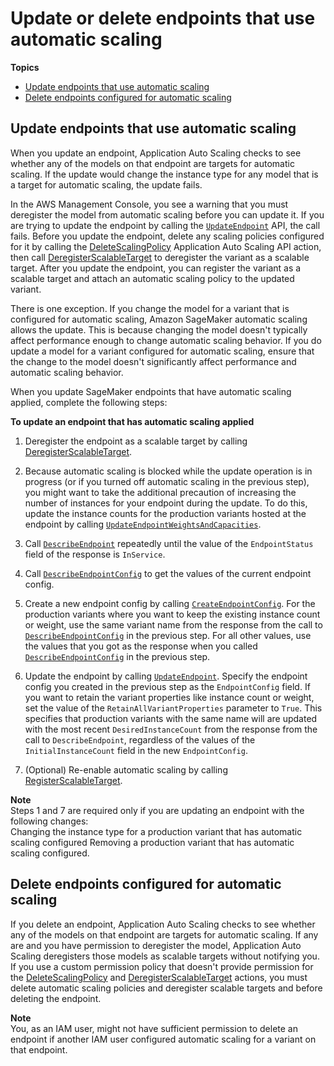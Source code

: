 # Update or delete endpoints that use automatic scaling<a name="endpoint-scaling"></a>

**Topics**
+ [Update endpoints that use automatic scaling](#endpoint-scaling-update)
+ [Delete endpoints configured for automatic scaling](#endpoint-delete-with-scaling)

## Update endpoints that use automatic scaling<a name="endpoint-scaling-update"></a>

When you update an endpoint, Application Auto Scaling checks to see whether any of the models on that endpoint are targets for automatic scaling\. If the update would change the instance type for any model that is a target for automatic scaling, the update fails\. 

In the AWS Management Console, you see a warning that you must deregister the model from automatic scaling before you can update it\. If you are trying to update the endpoint by calling the [ `UpdateEndpoint`](https://docs.aws.amazon.com/sagemaker/latest/APIReference/API_UpdateEndpoint.html) API, the call fails\. Before you update the endpoint, delete any scaling policies configured for it by calling the [DeleteScalingPolicy](https://docs.aws.amazon.com/autoscaling/application/APIReference/API_DeleteScalingPolicy.html) Application Auto Scaling API action, then call [DeregisterScalableTarget](https://docs.aws.amazon.com/autoscaling/application/APIReference/API_DeregisterScalableTarget.html) to deregister the variant as a scalable target\. After you update the endpoint, you can register the variant as a scalable target and attach an automatic scaling policy to the updated variant\.

There is one exception\. If you change the model for a variant that is configured for automatic scaling, Amazon SageMaker automatic scaling allows the update\. This is because changing the model doesn't typically affect performance enough to change automatic scaling behavior\. If you do update a model for a variant configured for automatic scaling, ensure that the change to the model doesn't significantly affect performance and automatic scaling behavior\.

When you update SageMaker endpoints that have automatic scaling applied, complete the following steps:

**To update an endpoint that has automatic scaling applied**

1. Deregister the endpoint as a scalable target by calling [DeregisterScalableTarget](https://docs.aws.amazon.com/autoscaling/application/APIReference/API_DeregisterScalableTarget.html)\.

1. Because automatic scaling is blocked while the update operation is in progress \(or if you turned off automatic scaling in the previous step\), you might want to take the additional precaution of increasing the number of instances for your endpoint during the update\. To do this, update the instance counts for the production variants hosted at the endpoint by calling [ `UpdateEndpointWeightsAndCapacities`](https://docs.aws.amazon.com/sagemaker/latest/APIReference/API_UpdateEndpointWeightsAndCapacities.html)\.

1. Call [ `DescribeEndpoint`](https://docs.aws.amazon.com/sagemaker/latest/APIReference/API_DescribeEndpoint.html) repeatedly until the value of the `EndpointStatus` field of the response is `InService`\.

1. Call [ `DescribeEndpointConfig`](https://docs.aws.amazon.com/sagemaker/latest/APIReference/API_DescribeEndpointConfig.html) to get the values of the current endpoint config\.

1. Create a new endpoint config by calling [ `CreateEndpointConfig`](https://docs.aws.amazon.com/sagemaker/latest/APIReference/API_CreateEndpointConfig.html)\. For the production variants where you want to keep the existing instance count or weight, use the same variant name from the response from the call to [ `DescribeEndpointConfig`](https://docs.aws.amazon.com/sagemaker/latest/APIReference/API_DescribeEndpointConfig.html) in the previous step\. For all other values, use the values that you got as the response when you called [ `DescribeEndpointConfig`](https://docs.aws.amazon.com/sagemaker/latest/APIReference/API_DescribeEndpointConfig.html) in the previous step\.

1. Update the endpoint by calling [ `UpdateEndpoint`](https://docs.aws.amazon.com/sagemaker/latest/APIReference/API_UpdateEndpoint.html)\. Specify the endpoint config you created in the previous step as the `EndpointConfig` field\. If you want to retain the variant properties like instance count or weight, set the value of the `RetainAllVariantProperties` parameter to `True`\. This specifies that production variants with the same name will are updated with the most recent `DesiredInstanceCount` from the response from the call to `DescribeEndpoint`, regardless of the values of the `InitialInstanceCount` field in the new `EndpointConfig`\.

1. \(Optional\) Re\-enable automatic scaling by calling [RegisterScalableTarget](https://docs.aws.amazon.com/autoscaling/application/APIReference/API_RegisterScalableTarget.html)\.

**Note**  
Steps 1 and 7 are required only if you are updating an endpoint with the following changes:  
Changing the instance type for a production variant that has automatic scaling configured
Removing a production variant that has automatic scaling configured\.

## Delete endpoints configured for automatic scaling<a name="endpoint-delete-with-scaling"></a>

If you delete an endpoint, Application Auto Scaling checks to see whether any of the models on that endpoint are targets for automatic scaling\. If any are and you have permission to deregister the model, Application Auto Scaling deregisters those models as scalable targets without notifying you\. If you use a custom permission policy that doesn't provide permission for the [DeleteScalingPolicy](https://docs.aws.amazon.com/autoscaling/application/APIReference/API_DeleteScalingPolicy.html) and [DeregisterScalableTarget](https://docs.aws.amazon.com/autoscaling/application/APIReference/API_DeregisterScalableTarget.html) actions, you must delete automatic scaling policies and deregister scalable targets and before deleting the endpoint\.

**Note**  
You, as an IAM user, might not have sufficient permission to delete an endpoint if another IAM user configured automatic scaling for a variant on that endpoint\.
